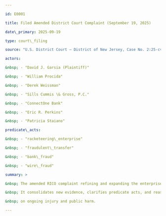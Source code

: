 ```yaml
---

id: E0001

title: Filed Amended District Court Complaint (September 19, 2025)

date\_primary: 2025-09-19

type: court\_filing

source: "U.S. District Court – District of New Jersey, Case No. 2:25-cv-12038-SDW-AME (Amended Filing)"

actors:

&nbsp; - "David J. Garsia (Plaintiff)"

&nbsp; - "William Procida"

&nbsp; - "Derek Weissman"

&nbsp; - "Sills Cummis \& Gross, P.C."

&nbsp; - "ConnectOne Bank"

&nbsp; - "Eric R. Perkins"

&nbsp; - "Patricia Staiano"

predicate\_acts:

&nbsp; - "racketeering\_enterprise"

&nbsp; - "fraudulent\_transfer"

&nbsp; - "bank\_fraud"

&nbsp; - "wire\_fraud"

summary: >

&nbsp; The amended RICO complaint refining and expanding the enterprise allegations.

&nbsp; It consolidates new evidence, clarifies predicate acts, and reasserts standing based

&nbsp; on ongoing injury and public harm.

---
```




